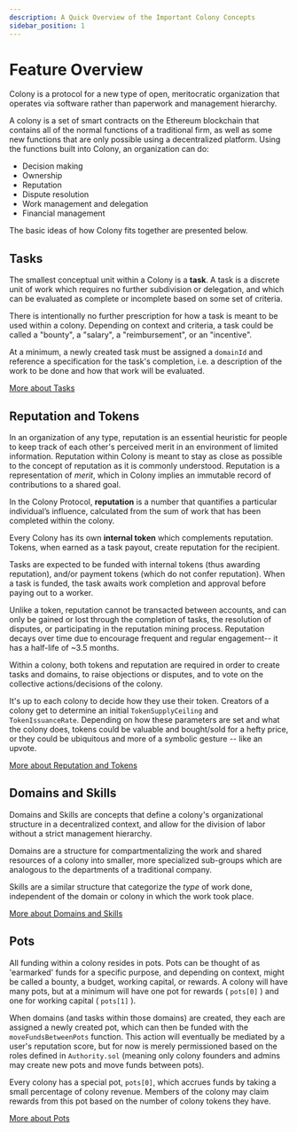 ```yaml
---
description: A Quick Overview of the Important Colony Concepts
sidebar_position: 1
---
```


# Feature Overview

Colony is a protocol for a new type of open, meritocratic organization that operates via software rather than paperwork and management hierarchy.

A colony is a set of smart contracts on the Ethereum blockchain that contains all of the normal functions of a traditional firm, as well as some new functions that are only possible using a decentralized platform. Using the functions built into Colony, an organization can do:

* Decision making
* Ownership
* Reputation
* Dispute resolution
* Work management and delegation
* Financial management

The basic ideas of how Colony fits together are presented below.

## Tasks

The smallest conceptual unit within a Colony is a **task**. A task is a discrete unit of work which requires no further subdivision or delegation, and which can be evaluated as complete or incomplete based on some set of criteria.

There is intentionally no further prescription for how a task is meant to be used within a colony. Depending on context and criteria, a task could be called a "bounty", a "salary", a "reimbursement", or an "incentive".

At a minimum, a newly created task must be assigned a `domainId` and reference a specification for the task's completion, i.e. a description of the work to be done and how that work will be evaluated.

[More about Tasks](tasks.md)

## Reputation and Tokens

In an organization of any type, reputation is an essential heuristic for people to keep track of each other's perceived merit in an environment of limited information. Reputation within Colony is meant to stay as close as possible to the concept of reputation as it is commonly understood. Reputation is a representation of _merit_, which in Colony implies an immutable record of contributions to a shared goal.

In the Colony Protocol, **reputation** is a number that quantifies a particular individual’s influence, calculated from the sum of work that has been completed within the colony.

Every Colony has its own **internal token** which complements reputation. Tokens, when earned as a task payout, create reputation for the recipient.

Tasks are expected to be funded with internal tokens (thus awarding reputation), and/or payment tokens (which do not confer reputation). When a task is funded, the task awaits work completion and approval before paying out to a worker.

Unlike a token, reputation cannot be transacted between accounts, and can only be gained or lost through the completion of tasks, the resolution of disputes, or participating in the reputation mining process. Reputation decays over time due to encourage frequent and regular engagement-- it has a half-life of \~3.5 months.

Within a colony, both tokens and reputation are required in order to create tasks and domains, to raise objections or disputes, and to vote on the collective actions/decisions of the colony.

It's up to each colony to decide how they use their token. Creators of a colony get to determine an initial `TokenSupplyCeiling` and `TokenIssuanceRate`. Depending on how these parameters are set and what the colony does, tokens could be valuable and bought/sold for a hefty price, or they could be ubiquitous and more of a symbolic gesture -- like an upvote.

[More about Reputation and Tokens](reputation.md)

## Domains and Skills

Domains and Skills are concepts that define a colony's organizational structure in a decentralized context, and allow for the division of labor without a strict management hierarchy.

Domains are a structure for compartmentalizing the work and shared resources of a colony into smaller, more specialized sub-groups which are analogous to the departments of a traditional company.

Skills are a similar structure that categorize the _type_ of work done, independent of the domain or colony in which the work took place.

[More about Domains and Skills](domains-skills.md)

## Pots

All funding within a colony resides in pots. Pots can be thought of as 'earmarked' funds for a specific purpose, and depending on context, might be called a bounty, a budget, working capital, or rewards. A colony will have many pots, but at a minimum will have one pot for rewards ( `pots[0]` ) and one for working capital ( `pots[1]` ).

When domains (and tasks within those domains) are created, they each are assigned a newly created pot, which can then be funded with the `moveFundsBetweenPots` function. This action will eventually be mediated by a user's reputation score, but for now is merely permissioned based on the roles defined in `Authority.sol` (meaning only colony founders and admins may create new pots and move funds between pots).

Every colony has a special pot, `pots[0]`, which accrues funds by taking a small percentage of colony revenue. Members of the colony may claim rewards from this pot based on the number of colony tokens they have.

[More about Pots](pots.md)
